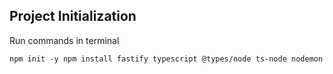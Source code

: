 
## Project Initialization
Run commands in terminal

`npm init -y
npm install fastify typescript @types/node ts-node nodemon`
